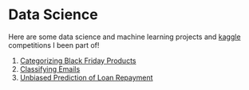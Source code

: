 # Data Science 

Here are some data science and machine learning projects and [kaggle](https://www.kaggle.com/bizwhitney/competitions) competitions I been part of! <br />

1. [Categorizing Black Friday Products](https://github.com/biz-whitney/DataScience-/tree/master/blackfriday) <br />
2. [Classifying Emails](https://github.com/biz-whitney/DataScience-/tree/master/classifyemails) <br />
3. [Unbiased Prediction of Loan Repayment](https://github.com/biz-whitney/DataScience-/tree/master/Unbiased%20Prediction%20of%20Loan%20Repayment%20)
